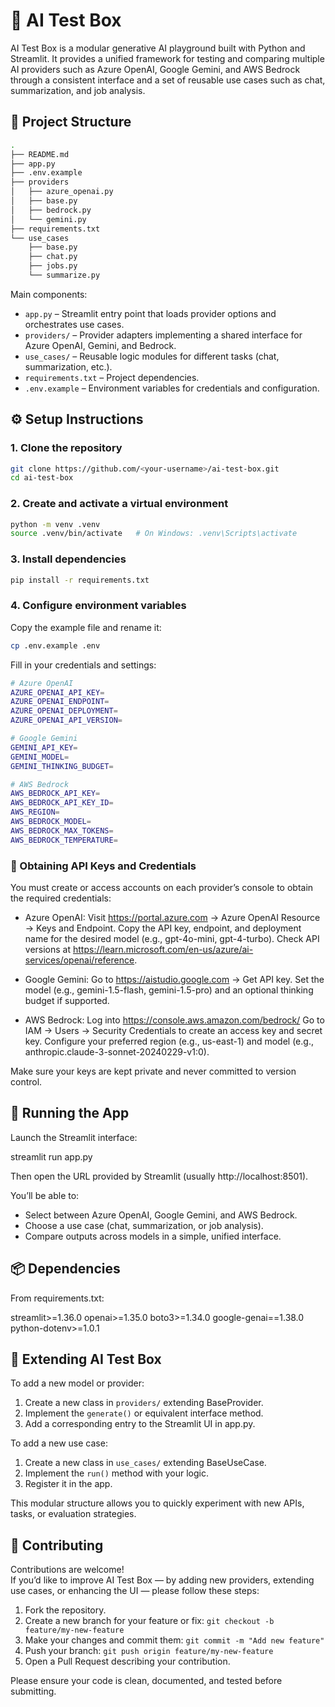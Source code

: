 # 🧠 AI Test Box

AI Test Box is a modular generative AI playground built with Python and Streamlit.
It provides a unified framework for testing and comparing multiple AI providers such as Azure OpenAI, Google Gemini, and AWS Bedrock through a consistent interface and a set of reusable use cases such as chat, summarization, and job analysis.

## 📁 Project Structure

```sh
.
├── README.md
├── app.py
├── .env.example
├── providers
│   ├── azure_openai.py
│   ├── base.py
│   ├── bedrock.py
│   └── gemini.py
├── requirements.txt
└── use_cases
    ├── base.py
    ├── chat.py
    ├── jobs.py
    └── summarize.py
```

Main components:

* `app.py` – Streamlit entry point that loads provider options and orchestrates use cases.
* `providers/` – Provider adapters implementing a shared interface for Azure OpenAI, Gemini, and Bedrock.
* `use_cases/` – Reusable logic modules for different tasks (chat, summarization, etc.).
* `requirements.txt` – Project dependencies.
* `.env.example` – Environment variables for credentials and configuration.

## ⚙️ Setup Instructions

### 1. Clone the repository

```sh
git clone https://github.com/<your-username>/ai-test-box.git
cd ai-test-box
```

### 2. Create and activate a virtual environment

```sh
python -m venv .venv
source .venv/bin/activate   # On Windows: .venv\Scripts\activate
```

### 3. Install dependencies

```sh
pip install -r requirements.txt
```

### 4. Configure environment variables

Copy the example file and rename it:

```sh
cp .env.example .env
```

Fill in your credentials and settings:

```sh
# Azure OpenAI
AZURE_OPENAI_API_KEY=
AZURE_OPENAI_ENDPOINT=
AZURE_OPENAI_DEPLOYMENT=
AZURE_OPENAI_API_VERSION=

# Google Gemini
GEMINI_API_KEY=
GEMINI_MODEL=
GEMINI_THINKING_BUDGET=

# AWS Bedrock
AWS_BEDROCK_API_KEY=
AWS_BEDROCK_API_KEY_ID=
AWS_REGION=
AWS_BEDROCK_MODEL=
AWS_BEDROCK_MAX_TOKENS=
AWS_BEDROCK_TEMPERATURE=
```

### 🔑 Obtaining API Keys and Credentials

You must create or access accounts on each provider’s console to obtain the required credentials:

- Azure OpenAI:
  Visit https://portal.azure.com → Azure OpenAI Resource → Keys and Endpoint.
  Copy the API key, endpoint, and deployment name for the desired model (e.g., gpt-4o-mini, gpt-4-turbo).
  Check API versions at https://learn.microsoft.com/en-us/azure/ai-services/openai/reference.

- Google Gemini:
  Go to https://aistudio.google.com → Get API key.
  Set the model (e.g., gemini-1.5-flash, gemini-1.5-pro) and an optional thinking budget if supported.

- AWS Bedrock:
  Log into https://console.aws.amazon.com/bedrock/
  Go to IAM → Users → Security Credentials to create an access key and secret key.
  Configure your preferred region (e.g., us-east-1) and model (e.g., anthropic.claude-3-sonnet-20240229-v1:0).

Make sure your keys are kept private and never committed to version control.

## 🚀 Running the App

Launch the Streamlit interface:

streamlit run app.py

Then open the URL provided by Streamlit (usually http://localhost:8501).

You’ll be able to:
* Select between Azure OpenAI, Google Gemini, and AWS Bedrock.
* Choose a use case (chat, summarization, or job analysis).
* Compare outputs across models in a simple, unified interface.

## 📦 Dependencies

From requirements.txt:

streamlit>=1.36.0
openai>=1.35.0
boto3>=1.34.0
google-genai==1.38.0
python-dotenv>=1.0.1

## 🧪 Extending AI Test Box

To add a new model or provider:

1. Create a new class in  `providers/` extending BaseProvider.
2. Implement the `generate()` or equivalent interface method.
3. Add a corresponding entry to the Streamlit UI in app.py.

To add a new use case:

1. Create a new class in `use_cases/` extending BaseUseCase.
2. Implement the `run()` method with your logic.
3. Register it in the app.

This modular structure allows you to quickly experiment with new APIs, tasks, or evaluation strategies.

## 🤝 Contributing

Contributions are welcome!  
If you’d like to improve AI Test Box — by adding new providers, extending use cases, or enhancing the UI — please follow these steps:

1. Fork the repository.
2. Create a new branch for your feature or fix:
   `git checkout -b feature/my-new-feature`
3. Make your changes and commit them:
   `git commit -m "Add new feature"`
4. Push your branch:
   `git push origin feature/my-new-feature`
5. Open a Pull Request describing your contribution.

Please ensure your code is clean, documented, and tested before submitting.
